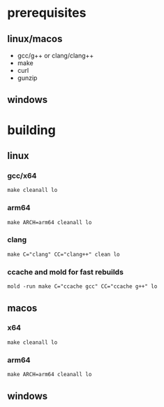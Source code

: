 # prerequisites

## linux/macos

- gcc/g++ or clang/clang++
- make
- curl
- gunzip

## windows

# building

## linux

### gcc/x64
```
make cleanall lo
```

### arm64
```
make ARCH=arm64 cleanall lo
```

### clang
```
make C="clang" CC="clang++" clean lo
```

### ccache and mold for fast rebuilds
```
mold -run make C="ccache gcc" CC="ccache g++" lo
```

## macos

### x64
```
make cleanall lo
```

### arm64
```
make ARCH=arm64 cleanall lo
```

## windows
